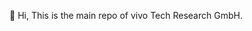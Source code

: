 👋 Hi, This is the main repo of vivo Tech Research GmbH.

<!---
This is the main repo of vivo Tech Research GmbH.
--->
